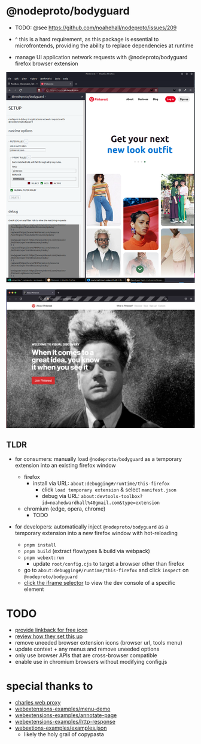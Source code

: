 # @nodeproto/bodyguard

- TODO: @see https://github.com/noahehall/nodeproto/issues/209
- ^ this is a hard requirement, as this package is essential to microfrontends, providing the ability to replace dependencies at runtime

- manage UI application network requests with @nodeproto/bodyguard firefox browser extension

![@nodeproto/bodyguard sidebar](./src/images/screenshot.png)

![@nodeproto/bodyguard redirecting images on about.pinterest.com](./src/images/about.pinterest.com.png)

## TLDR

- for consumers: manually load `@nodeproto/bodyguard` as a temporary extension into an existing firefox window
  - firefox
    - install via URL: `about:debugging#/runtime/this-firefox`
      - click `load temporary extension` & select `manifest.json`
      - debug via URL: `about:devtools-toolbox?id=noahedwardhall%40gmail.com&type=extension`
  - chromium (edge, opera, chrome)
    - TODO

- for developers: automatically inject `@nodeproto/bodyguard` as a temporary extension into a new firefox window with hot-reloading
  - `pnpm install`
  - `pnpm build` (extract flowtypes & build via webpack)
  - `pnpm webext:run`
    - update `root/config.cjs` to target a browser other than firefox
  - go to `about:debugging#/runtime/this-firefox` and click `inspect` on `@nodeproto/bodyguard`
  - [click the iframe selector](https://developer.mozilla.org/en-US/docs/Tools/Working_with_iframes) to view the dev console of a specific element

# TODO

- [provide linkback for free icon](https://icons8.com/icon/7319/muscle)
- [review how they set this up](https://github.com/ritwickdey/live-server-web-extension/blob/master/manifest.json)
- remove uneeded browser extension icons (browser url, tools menu)
- update context + any menus and remove uneeded options
- only use browser APIs that are cross-browser compatible
- enable use in chromium browsers without modifying config.js

# special thanks to

- [charles web proxy](https://www.charlesproxy.com/)
- [webextensions-examples/menu-demo](https://github.com/mdn/webextensions-examples/tree/master/menu-demo)
- [webextensions-examples/annotate-page](https://github.com/mdn/webextensions-examples/tree/master/annotate-page)
- [webextensions-examples/http-response](https://github.com/mdn/webextensions-examples/tree/master/http-response)
- [webextions-examples/examples.json](https://github.com/mdn/webextensions-examples/blob/master/examples.json)
  - likely the holy grail of copypasta
